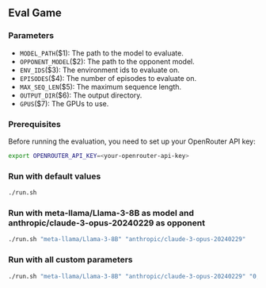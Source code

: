 ## Eval Game
### Parameters
- `MODEL_PATH`($1): The path to the model to evaluate.
- `OPPONENT_MODEL`($2): The path to the opponent model.
- `ENV_IDS`($3): The environment ids to evaluate on.
- `EPISODES`($4): The number of episodes to evaluate on.
- `MAX_SEQ_LEN`($5): The maximum sequence length.
- `OUTPUT_DIR`($6): The output directory.
- `GPUS`($7): The GPUs to use.
### Prerequisites
Before running the evaluation, you need to set up your OpenRouter API key:
```bash
export OPENROUTER_API_KEY=<your-openrouter-api-key>
```
### Run with default values
```bash
./run.sh
```

### Run with meta-llama/Llama-3-8B as model and anthropic/claude-3-opus-20240229 as opponent
```bash
./run.sh "meta-llama/Llama-3-8B" "anthropic/claude-3-opus-20240229"
```

### Run with all custom parameters
```bash
./run.sh "meta-llama/Llama-3-8B" "anthropic/claude-3-opus-20240229" "0,1" "Chess-v0" 100 4096 "data/custom"
```